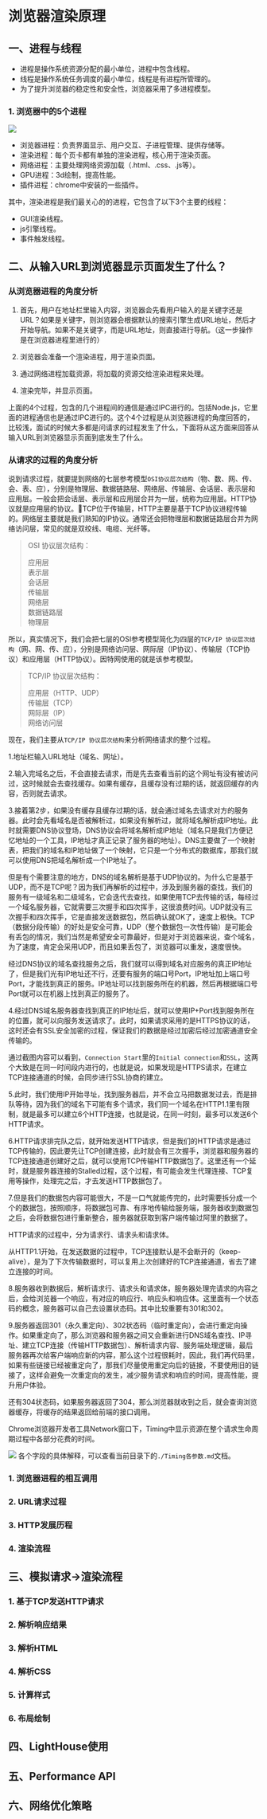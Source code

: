 # 浏览器渲染原理

## 一、进程与线程

* 进程是操作系统资源分配的最小单位，进程中包含线程。
* 线程是操作系统任务调度的最小单位，线程是有进程所管理的。
* 为了提升浏览器的稳定性和安全性，浏览器采用了多进程模型。

### 1. 浏览器中的5个进程

![](./浏览器多进程模型.jpg)

* 浏览器进程：负责界面显示、用户交互、子进程管理、提供存储等。
* 渲染进程：每个页卡都有单独的渲染进程，核心用于渲染页面。
* 网络进程：主要处理网络资源加载（.html、.css、.js等）。
* GPU进程：3d绘制，提高性能。
* 插件进程：chrome中安装的一些插件。

其中，渲染进程是我们最关心的的进程，它包含了以下3个主要的线程：
* GUI渲染线程。
* js引擎线程。
* 事件触发线程。


## 二、从输入URL到浏览器显示页面发生了什么？

### 从浏览器进程的角度分析

1. 首先，用户在地址栏里输入内容，浏览器会先看用户输入的是关键字还是URL？如果是关键字，则浏览器会根据默认的搜索引擎生成URL地址，然后才开始导航。如果不是关键字，而是URL地址，则直接进行导航。（这一步操作是在浏览器进程里进行的）

2. 浏览器会准备一个渲染进程，用于渲染页面。

3. 通过网络进程加载资源，将加载的资源交给渲染进程来处理。

4. 渲染完毕，并显示页面。

上面的4个过程，包含的几个进程间的通信是通过IPC进行的。包括Node.js，它里面的进程通信也是通过IPC进行的。这个4个过程是从浏览器进程的角度回答的，比较浅，面试的时候大多都是问请求的过程发生了什么，下面将从这方面来回答从输入URL到浏览器显示页面到底发生了什么。

### 从请求的过程的角度分析

说到请求过程，就要提到网络的七层参考模型`OSI协议层次结构`（物、数、网、传、会、表、应），分别是物理层、数据链路层、网络层、传输层、会话层、表示层和应用层。一般会把会话层、表示层和应用层合并为一层，统称为应用层。HTTP协议就是应用层的协议。TCP位于传输层，HTTP主要是基于TCP协议进程传输的。网络层主要就是我们熟知的IP协议。通常还会把物理层和数据链路层合并为网络访问层，常见的就是双绞线、电缆、光纤等。

> OSI 协议层次结构：  
> 
> 应用层  
> 表示层  
> 会话层  
> 传输层  
> 网络层  
> 数据链路层  
> 物理层  

所以，真实情况下，我们会把七层的OSI参考模型简化为四层的`TCP/IP 协议层次结构`（网、网、传、应），分别是网络访问层、网际层（IP协议）、传输层（TCP协议）和应用层（HTTP协议）。因特网使用的就是该参考模型。

> TCP/IP 协议层次结构：  
> 
> 应用层（HTTP、UDP）  
> 传输层（TCP）  
> 网际层（IP）  
> 网络访问层

现在，我们主要从`TCP/IP 协议层次结构`来分析网络请求的整个过程。

1.地址栏输入URL地址（域名、网址）。

2.输入完域名之后，不会直接去请求，而是先去查看当前的这个网址有没有被访问过，这时候就会去查找缓存。如果有缓存，且缓存没有过期的话，就返回缓存的内容，否则就去请求。

3.接着第2步，如果没有缓存且缓存过期的话，就会通过域名去请求对方的服务器。此时会先看域名是否被解析过，如果没有解析过，就将域名解析成IP地址。此时就需要DNS协议登场，DNS协议会将域名解析成IP地址（域名只是我们方便记忆地址的一个工具，IP地址才真正记录了服务器的地址）。DNS主要做了一个映射表，把我们的域名和IP地址做了一个映射，它只是一个分布式的数据库，那我们就可以使用DNS把域名解析成一个IP地址了。

但是有个需要注意的地方，DNS的域名解析是基于UDP协议的。为什么它是基于UDP，而不是TCP呢？因为我们再解析的过程中，涉及到服务器的查找，我们的服务有一级域名和二级域名，它会迭代去查找，如果使用TCP去传输的话，每经过一个域名服务器，它就需要三次握手和四次挥手，这很浪费时间。UDP就没有三次握手和四次挥手，它是直接发送数据包，然后确认就OK了，速度上极快。TCP（数据分段传输）的好处是安全可靠，UDP（整个数据包一次性传输）是可能会有丢包的情况，我们当然是希望安全可靠最好，但是对于浏览器来说，查个域名，为了速度，肯定会采用UDP，而且如果丢包了，浏览器可以重发，速度很快。

经过DNS协议的域名查找服务之后，我们就可以得到域名对应服务的真正IP地址了，但是我们光有IP地址还不行，还要有服务的端口号Port，IP地址加上端口号Port，才能找到真正的服务。IP地址可以找到服务所在的机器，然后再根据端口号Port就可以在机器上找到真正的服务了。

4.经过DNS域名服务器查找到真正的IP地址后，就可以使用IP+Port找到服务所在的位置，就可以向服务发送请求了。此时，如果请求采用的是HTTPS协议的话，这时还会有SSL安全加密的过程，保证我们的数据是经过加密后经过加密通道安全传输的。

通过截图内容可以看到，`Connection Start`里的`Initial connection`和`SSL`，这两个大致是在同一时间段内进行的，也就是说，如果发现是HTTPS请求，在建立TCP连接通道的时候，会同步进行SSL协商的建立。

5.此时，我们使用IP开始寻址，找到服务器后，并不会立马把数据发过去，而是排队等待，因为我们的域名下可能有多个请求，我们同一个域名在HTTP1.1里有限制，就是最多可以建立6个HTTP连接，也就是说，在同一时刻，最多可以发送6个HTTP请求。

6.HTTP请求排完队之后，就开始发送HTTP请求，但是我们的HTTP请求是通过TCP传输的，因此要先让TCP创建连接，此时就会有三次握手，浏览器和服务器的TCP连接通道创建好之后，就可以使用TCP传输HTTP数据包了。这里还有一个延时，就是服务器连接的Stalled过程，这个过程，有可能会发生代理连接、TCP复用等操作，处理完之后，才去发送HTTP数据包了。

7.但是我们的数据包内容可能很大，不是一口气就能传完的，此时需要拆分成一个个的数据包，按照顺序，将数据包可靠、有序地传输给服务端，服务器收到数据包之后，会将数据包进行重新整合，服务器就获取到客户端传输过阿里的数据了。

HTTP请求的过程中，分为请求行、请求头和请求体。

从HTTP1.1开始，在发送数据的过程中，TCP连接默认是不会断开的（keep-alive），是为了下次传输数据时，可以复用上次创建好的TCP连接通道，省去了建立连接的时间。

8.服务器收到数据后，解析请求行、请求头和请求体，服务器处理完请求的内容之后，会给浏览器一个响应，有对应的响应行、响应头和响应体。这里面有一个状态码的概念，服务器可以自己去设置状态码。其中比较重要有301和302。

9.服务器返回301（永久重定向）、302状态码（临时重定向），会进行重定向操作。如果重定向了，那么浏览器和服务器之间又会重新进行DNS域名查找、IP寻址、建立TCP连接（传输HTTP数据包）、解析请求内容、服务端处理逻辑，最后服务器再次给客户端响应新的内容，那么这个过程很耗时，因此，我们再代码里，如果有些链接已经被重定向了，那我们尽量使用重定向后的链接，不要使用旧的链接了，这样会避免一次重定向的发生，减少服务请求和响应的时间，提高性能，提升用户体验。

还有304状态码，如果服务器返回了304，那么浏览器就收到之后，就会查询浏览器缓存，将缓存的结果返回给前端的接口调用。

Chrome浏览器开发者工具Network窗口下，Timing中显示资源在整个请求生命周期过程中各部分花费的时间。

![](./Timing各参数.jpg)
各个字段的具体解释，可以查看当前目录下的`./Timing各参数.md`文档。




### 1. 浏览器进程的相互调用
### 2. URL请求过程
### 3. HTTP发展历程
### 4. 渲染流程

## 三、模拟请求->渲染流程
### 1. 基于TCP发送HTTP请求
### 2. 解析响应结果
### 3. 解析HTML
### 4. 解析CSS
### 5. 计算样式
### 6. 布局绘制

## 四、LightHouse使用

## 五、Performance API

## 六、网络优化策略
